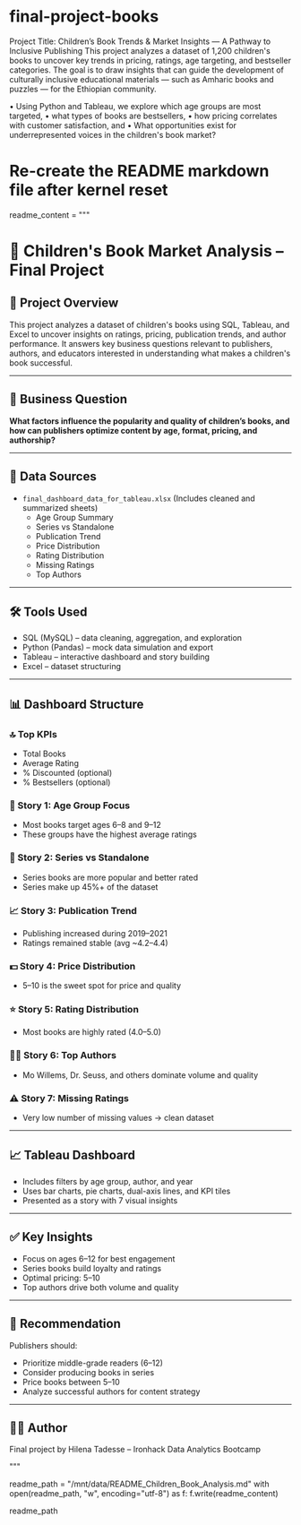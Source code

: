 # final-project-books
Project Title:
Children’s Book Trends & Market Insights — A Pathway to Inclusive Publishing
This project analyzes a dataset of 1,200 children's books to uncover key trends in pricing, ratings, age targeting, and bestseller categories. 
The goal is to draw insights that can guide the development of culturally inclusive educational materials — such as Amharic books and puzzles — for the Ethiopian community.

•	Using Python and Tableau, we explore which age groups are most targeted, 
•	what types of books are bestsellers,
•	how pricing correlates with customer satisfaction, and 
•	What opportunities exist for underrepresented voices in the children's book market?
# Re-create the README markdown file after kernel reset
readme_content = """
# 📘 Children's Book Market Analysis – Final Project

## 📌 Project Overview
This project analyzes a dataset of children's books using SQL, Tableau, and Excel to uncover insights on ratings, pricing, publication trends, and author performance. It answers key business questions relevant to publishers, authors, and educators interested in understanding what makes a children's book successful.

---

## 🎯 Business Question
**What factors influence the popularity and quality of children’s books, and how can publishers optimize content by age, format, pricing, and authorship?**

---

## 📁 Data Sources
- `final_dashboard_data_for_tableau.xlsx` (Includes cleaned and summarized sheets)
  - Age Group Summary
  - Series vs Standalone
  - Publication Trend
  - Price Distribution
  - Rating Distribution
  - Missing Ratings
  - Top Authors

---

## 🛠 Tools Used
- SQL (MySQL) – data cleaning, aggregation, and exploration
- Python (Pandas) – mock data simulation and export
- Tableau – interactive dashboard and story building
- Excel – dataset structuring

---

## 📊 Dashboard Structure

### 🔝 Top KPIs
- Total Books
- Average Rating
- % Discounted (optional)
- % Bestsellers (optional)

### 📘 Story 1: Age Group Focus
- Most books target ages 6–8 and 9–12
- These groups have the highest average ratings

### 📙 Story 2: Series vs Standalone
- Series books are more popular and better rated
- Series make up 45%+ of the dataset

### 📈 Story 3: Publication Trend
- Publishing increased during 2019–2021
- Ratings remained stable (avg ~4.2–4.4)

### 💵 Story 4: Price Distribution
- $5–$10 is the sweet spot for price and quality

### ⭐ Story 5: Rating Distribution
- Most books are highly rated (4.0–5.0)

### 👩‍💼 Story 6: Top Authors
- Mo Willems, Dr. Seuss, and others dominate volume and quality

### ⚠️ Story 7: Missing Ratings
- Very low number of missing values → clean dataset

---

## 📈 Tableau Dashboard
- Includes filters by age group, author, and year
- Uses bar charts, pie charts, dual-axis lines, and KPI tiles
- Presented as a story with 7 visual insights

---

## ✅ Key Insights
- Focus on ages 6–12 for best engagement
- Series books build loyalty and ratings
- Optimal pricing: $5–$10
- Top authors drive both volume and quality

---

## 🧾 Recommendation
Publishers should:
- Prioritize middle-grade readers (6–12)
- Consider producing books in series
- Price books between $5–$10
- Analyze successful authors for content strategy

---

## 👩‍💻 Author
Final project by Hilena Tadesse – Ironhack Data Analytics Bootcamp

"""

readme_path = "/mnt/data/README_Children_Book_Analysis.md"
with open(readme_path, "w", encoding="utf-8") as f:
    f.write(readme_content)

readme_path

